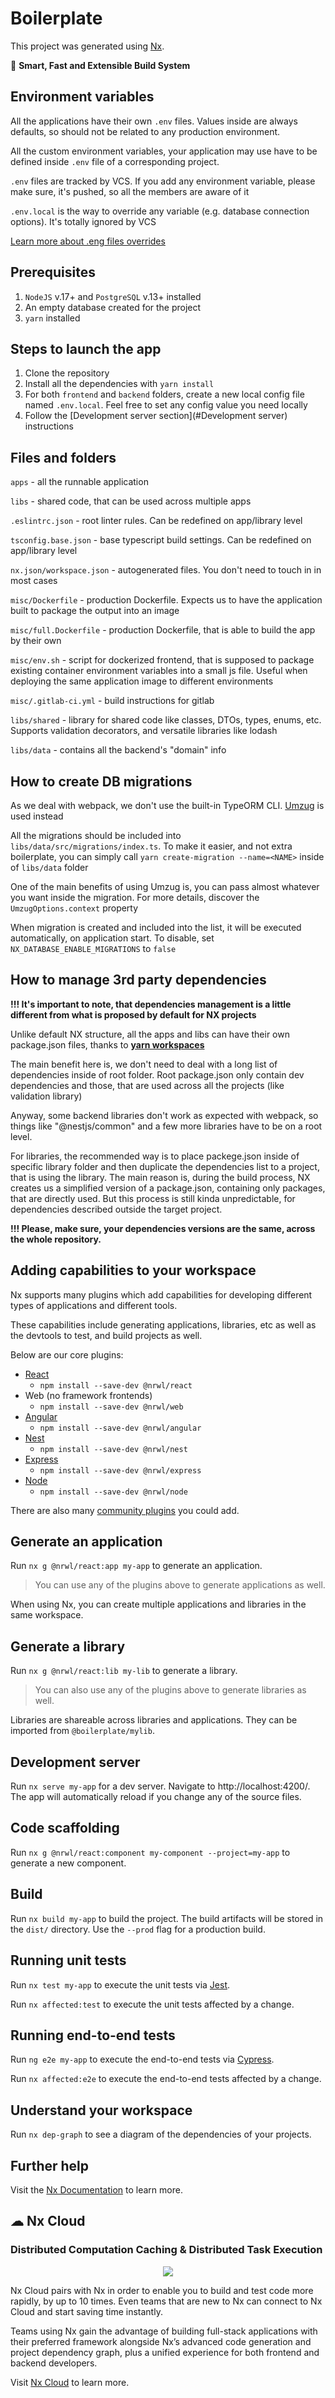 # Boilerplate

This project was generated using [Nx](https://nx.dev).

🔎 **Smart, Fast and Extensible Build System**

## Environment variables
All the applications have their own `.env` files. Values inside are always defaults, so should not be related to any production environment.

All the custom environment variables, your application may use have to be defined inside `.env` file of a corresponding project.

`.env` files are tracked by VCS. If you add any environment variable, please make sure, it's pushed, so all the members are aware of it

`.env.local` is the way to override any variable (e.g. database connection options). It's totally ignored by VCS

[Learn more about .eng files overrides](https://nx.dev/guides/environment-variables)

## Prerequisites
1. `NodeJS` v.17+ and `PostgreSQL` v.13+ installed
2. An empty database created for the project
3. `yarn` installed

## Steps to launch the app
1. Clone the repository
2. Install all the dependencies with `yarn install`
3. For both `frontend` and `backend` folders, create a new local config file named `.env.local`. Feel free to set any config value you need locally
4. Follow the [Development server section](#Development server) instructions


## Files and folders
`apps` - all the runnable application

`libs` - shared code, that can be used across multiple apps

`.eslintrc.json` - root linter rules. Can be redefined on app/library level

`tsconfig.base.json` - base typescript build settings. Can be redefined on app/library level

`nx.json/workspace.json` - autogenerated files. You don't need to touch in in most cases

`misc/Dockerfile` - production Dockerfile. Expects us to have the application built to package the output into an image

`misc/full.Dockerfile` - production Dockerfile, that is able to build the app by their own

`misc/env.sh` - script for dockerized frontend, that is supposed to package existing container environment variables into a small js file. Useful when deploying the same application image to different environments

`misc/.gitlab-ci.yml` - build instructions for gitlab

`libs/shared` - library for shared code like classes, DTOs, types, enums, etc. Supports validation decorators, and versatile libraries like lodash

`libs/data` - contains all the backend's "domain" info

## How to create DB migrations
As we deal with webpack, we don't use the built-in TypeORM CLI. [Umzug](https://www.npmjs.com/package/umzug) is used instead

All the migrations should be included into `libs/data/src/migrations/index.ts`. 
To make it easier, and not extra boilerplate, you can simply call `yarn create-migration --name=<NAME>` inside of `libs/data` folder

One of the main benefits of using Umzug is, you can pass almost whatever you want inside the migration. 
For more details, discover the `UmzugOptions.context` property

When migration is created and included into the list, it will be executed automatically, on application start. To disable, set `NX_DATABASE_ENABLE_MIGRATIONS` to `false`

## How to manage 3rd party dependencies
**!!! It's important to note, that dependencies management is a little different from what is proposed by default for NX projects**

Unlike default NX structure, all the apps and libs can have their own package.json files, thanks to **[yarn workspaces](https://yarnpkg.com/features/workspaces)**

The main benefit here is, we don't need to deal with a long list of dependencies inside of root folder. Root package.json only contain dev dependencies and those, that are used across all the projects (like validation library)

Anyway, some backend libraries don't work as expected with webpack, so things like "@nestjs/common" and a few more libraries have to be on a root level.

For libraries, the recommended way is to place packege.json inside of specific library folder and then duplicate the dependencies list to a project, that is using the library.
The main reason is, during the build process, NX creates us a simplified version of a package.json, containing only packages, that are directly used. But this process is still kinda unpredictable, for dependencies described outside the target project.

**!!! Please, make sure, your dependencies versions are the same, across the whole repository.**

## Adding capabilities to your workspace

Nx supports many plugins which add capabilities for developing different types of applications and different tools.

These capabilities include generating applications, libraries, etc as well as the devtools to test, and build projects as well.

Below are our core plugins:

- [React](https://reactjs.org)
  - `npm install --save-dev @nrwl/react`
- Web (no framework frontends)
  - `npm install --save-dev @nrwl/web`
- [Angular](https://angular.io)
  - `npm install --save-dev @nrwl/angular`
- [Nest](https://nestjs.com)
  - `npm install --save-dev @nrwl/nest`
- [Express](https://expressjs.com)
  - `npm install --save-dev @nrwl/express`
- [Node](https://nodejs.org)
  - `npm install --save-dev @nrwl/node`

There are also many [community plugins](https://nx.dev/community) you could add.

## Generate an application

Run `nx g @nrwl/react:app my-app` to generate an application.

> You can use any of the plugins above to generate applications as well.

When using Nx, you can create multiple applications and libraries in the same workspace.

## Generate a library

Run `nx g @nrwl/react:lib my-lib` to generate a library.

> You can also use any of the plugins above to generate libraries as well.

Libraries are shareable across libraries and applications. They can be imported from `@boilerplate/mylib`.

## Development server

Run `nx serve my-app` for a dev server. Navigate to http://localhost:4200/. The app will automatically reload if you change any of the source files.

## Code scaffolding

Run `nx g @nrwl/react:component my-component --project=my-app` to generate a new component.

## Build

Run `nx build my-app` to build the project. The build artifacts will be stored in the `dist/` directory. Use the `--prod` flag for a production build.

## Running unit tests

Run `nx test my-app` to execute the unit tests via [Jest](https://jestjs.io).

Run `nx affected:test` to execute the unit tests affected by a change.

## Running end-to-end tests

Run `ng e2e my-app` to execute the end-to-end tests via [Cypress](https://www.cypress.io).

Run `nx affected:e2e` to execute the end-to-end tests affected by a change.

## Understand your workspace

Run `nx dep-graph` to see a diagram of the dependencies of your projects.

## Further help

Visit the [Nx Documentation](https://nx.dev) to learn more.



## ☁ Nx Cloud

### Distributed Computation Caching & Distributed Task Execution

<p style="text-align: center;"><img src="https://raw.githubusercontent.com/nrwl/nx/master/images/nx-cloud-card.png"></p>

Nx Cloud pairs with Nx in order to enable you to build and test code more rapidly, by up to 10 times. Even teams that are new to Nx can connect to Nx Cloud and start saving time instantly.

Teams using Nx gain the advantage of building full-stack applications with their preferred framework alongside Nx’s advanced code generation and project dependency graph, plus a unified experience for both frontend and backend developers.

Visit [Nx Cloud](https://nx.app/) to learn more.
